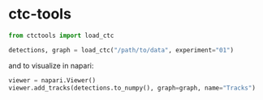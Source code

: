 # ctc-tools

```python
from ctctools import load_ctc

detections, graph = load_ctc("/path/to/data", experiment="01")
```

and to visualize in napari:
```python
viewer = napari.Viewer()
viewer.add_tracks(detections.to_numpy(), graph=graph, name="Tracks")
```
